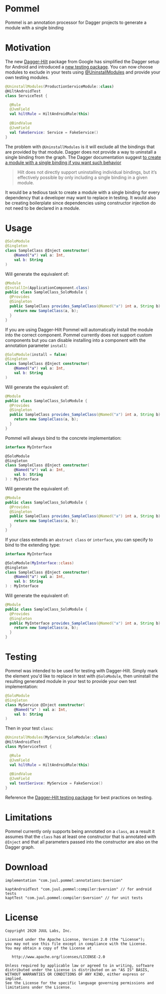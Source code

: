 # Pommel

Pommel is an annotation processor for Dagger projects to generate a module with a single binding

# Motivation

The new [Dagger-Hilt](https://dagger.dev/hilt/) package from Google has simplified the Dagger setup for
Android and introduced a [new testing package](https://dagger.dev/hilt/testing). You can now choose modules
to exclude in your tests using [@UninstallModules](https://dagger.dev/api/latest/dagger/hilt/android/testing/UninstallModules.html)
and provide your own testing modules.

```kotlin
@UninstallModules(ProductionServiceModule::class)
@HiltAndroidTest
class ServiceTest {

  @Rule
  @JvmField
  val hiltRule = HiltAndroidRule(this)
  
  @BindValue
  @JvmField
  val fakeService: Service = FakeService()
}
```
The problem with `@UninstallModules` is it will exclude all the bindings that are provided by that module. Dagger does
not provide a way to uninstall a single binding from the graph. The Dagger documentation suggest [to create a module with a single
binding if you want such behavior](https://dagger.dev/hilt/testing)


>Hilt does not directly support uninstalling individual bindings, but it’s effectively possible by only including a single binding in a given module.


It would be a tedious task to create a module with a single binding for every dependency that a developer may want to replace in testing. It would also be creating
boilerplate since dependencies using constructor injection do not need to be declared in a module.

# Usage

```kotlin
@SoloModule
@Singleton
class SampleClass @Inject constructor(
    @Named("a") val a: Int,
    val b: String
)
```

Will generate the equivalent of:

```java
@Module
@InstallIn(ApplicationComponent.class)
public class SampleClass_SoloModule {
  @Provides
  @Singleton
  public SampleClass provides_SampleClass(@Named("a") int a, String b) {
    return new SampleClass(a, b);
  }
}
```

If you are using Dagger-Hilt Pommel will automatically install the module into the correct component. Pommel currently does not support custom
components but you can disable installing into a component with the annotation parameter `install`:

```kotlin
@SoloModule(install = false)
@Singleton
class SampleClass @Inject constructor(
    @Named("a") val a: Int,
    val b: String
)
```

Will generate the equivalent of:

```java
@Module
public class SampleClass_SoloModule {
  @Provides
  @Singleton
  public SampleClass provides_SampleClass(@Named("a") int a, String b) {
    return new SampleClass(a, b);
  }
}
```

Pommel will always bind to the concrete implementation:

```kotlin
interface MyInterface

@SoloModule
@Singleton
class SampleClass @Inject constructor(
    @Named("a") val a: Int,
    val b: String
) : MyInterface
```

Will generate the equivalent of:

```java
@Module
public class SampleClass_SoloModule {
  @Provides
  @Singleton
  public SampleClass provides_SampleClass(@Named("a") int a, String b) {
    return new SampleClass(a, b);
  }
}
```

If your class extends an `abstract class` or `interface`, you can specify to bind to the extending type:

```kotlin
interface MyInterface

@SoloModule(MyInterface::class)
@Singleton
class SampleClass @Inject constructor(
    @Named("a") val a: Int,
    val b: String
) : MyInterface
```

Will generate the equivalent of:

```java
@Module
public class SampleClass_SoloModule {
  @Provides
  @Singleton
  public MyInterface provides_SampleClass(@Named("a") int a, String b) {
    return new SampleClass(a, b);
  }
}
```

# Testing

Pommel was intended to be used for testing with Dagger-Hilt. Simply mark the element you'd like to replace in test with `@SoloModule`, then uninstall the resulting generated module in your test to provide your own test implementation:

```kotlin
@SoloModule
@Singleton
class MyService @Inject constructor(
    @Named("a" ) val a: Int,
    val b: String
)
```

Then in your test `class`:

```kotlin
@UninstallModules(MyService_SoloModule::class)
@HiltAndroidTest
class MyServiceTest {

  @Rule
  @JvmField
  val hiltRule = HiltAndroidRule(this)
  
  @BindValue
  @JvmField
  val testSerivce: MyService = FakeService()
}
```

Reference the [Dagger-Hilt testing package](https://dagger.dev/hilt/testing) for best practices on testing.

# Limitations

Pommel currently only supports being annotated on a `class`, as a result it assumes that the `class` has at least one constructor that is annotated with `@Inject` and
that all parameters passed into the constructor are also on the Dagger graph.

# Download

```
implementation "com.juul.pommel:annotations:$version"

kaptAndroidTest "com.juul.pommel:compiler:$version" // for android tests
kaptTest "com.juul.pommel:compiler:$version" // for unit tests
```

# License

```
Copyright 2020 JUUL Labs, Inc.

Licensed under the Apache License, Version 2.0 (the "License");
you may not use this file except in compliance with the License.
You may obtain a copy of the License at

   http://www.apache.org/licenses/LICENSE-2.0

Unless required by applicable law or agreed to in writing, software
distributed under the License is distributed on an "AS IS" BASIS,
WITHOUT WARRANTIES OR CONDITIONS OF ANY KIND, either express or implied.
See the License for the specific language governing permissions and
limitations under the License.

